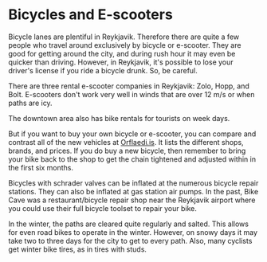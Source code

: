 # Bicycles and E-scooters

Bicycle lanes are plentiful in Reykjavik. Therefore there are quite a few
people who travel around exclusively by bicycle or e-scooter. They are good for
getting around the city, and during rush hour it may even be quicker than
driving. However, in Reykjavik, it's possible to lose your driver's license if
you ride a bicycle drunk. So, be careful.

There are three rental e-scooter companies in Reykjavik: Zolo, Hopp, and Bolt.
E-scooters don't work very well in winds that are over 12 m/s or when paths are icy.

The downtown area also has bike rentals for tourists on week days.

But if you want to buy your own bicycle or e-scooter, you can compare and
contrast all of the new vehicles at [Orflaedi.is](https://www.orflaedi.is/). It
lists the different shops, brands, and prices. If you do buy a new bicycle,
then remember to bring your bike back to the shop to get the chain tightened
and adjusted within in the first six months.

Bicycles with schrader valves can be inflated at the numerous bicycle repair
stations.  They can also be inflated at gas station air pumps. In the past,
Bike Cave was a restaurant/bicycle repair shop near the Reykjavik airport where
you could use their full bicycle toolset to repair your bike.

In the winter, the paths are cleared quite regularly and salted. This allows
for even road bikes to operate in the winter. However, on snowy days it may
take two to three days for the city to get to every path. Also, many cyclists
get winter bike tires, as in tires with studs.

